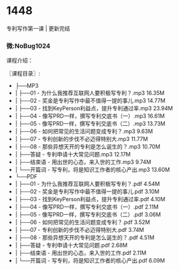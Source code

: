 # 1448
专利写作第一课 | 更新完结
### 微:NoBug1024 


课程介绍：

〖课程目录〗:     

- ├──MP3  
- |   ├──01 - 为什么我推荐互联网人要积极写专利？.mp3  16.35M
- |   ├──02 - 奖金是专利写作中最不值得一提的事儿.mp3  14.77M
- |   ├──03 - 找到KeyPerson利益点，提升专利通过率.mp3  23.94M
- |   ├──04 - 像写PRD一样，撰写专利交底书（一）.mp3  16.61M
- |   ├──05 - 像写PRD一样，撰写专利交底书（二）.mp3  13.73M
- |   ├──06 - 如何把常见的生活问题变成专利？.mp3  9.63M
- |   ├──07 - 专利创新的步伐不必迈得特别大.mp3  11.77M
- |   ├──08 - 那些异想天开的专利是怎么诞生的？.mp3  10.70M
- |   ├──答疑 - 专利申请十大常见问题.mp3  12.17M
- |   ├──结束语 - 用出世的心态，来入世的工作.mp3  9.74M
- |   └──开篇词 - 写专利，将是知识工作者的核心产出.mp3  13.60M
- └──PDF  
- |   ├──01 - 为什么我推荐互联网人要积极写专利？.pdf  4.54M
- |   ├──02 - 奖金是专利写作中最不值得一提的事儿.pdf  3.10M
- |   ├──03 - 找到KeyPerson利益点，提升专利通过率.pdf  4.10M
- |   ├──04 - 像写PRD一样，撰写专利交底书（一）.pdf  2.11M
- |   ├──05 - 像写PRD一样，撰写专利交底书（二）.pdf  3.06M
- |   ├──06 - 如何把常见的生活问题变成专利？.pdf  3.52M
- |   ├──07 - 专利创新的步伐不必迈得特别大.pdf  3.74M
- |   ├──08 - 那些异想天开的专利是怎么诞生的？.pdf  4.51M
- |   ├──答疑 - 专利申请十大常见问题.pdf  2.68M
- |   ├──结束语 - 用出世的心态，来入世的工作.pdf  2.11M
- |   └──开篇词 - 写专利，将是知识工作者的核心产出.pdf  6.09M
